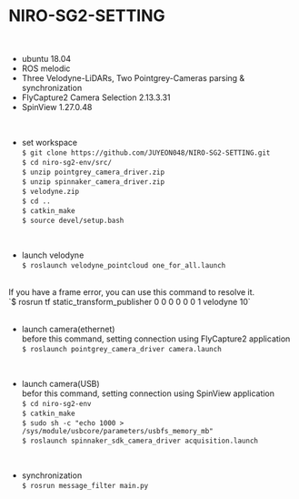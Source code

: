 # NIRO-SG2-SETTING

</br>

- ubuntu 18.04 </br>
- ROS melodic </br>
- Three Velodyne-LiDARs, Two Pointgrey-Cameras parsing & synchronization </br>
- FlyCapture2 Camera Selection 2.13.3.31 </br>
- SpinView 1.27.0.48 </br>

</br>

- set workspace </br>
`$ git clone https://github.com/JUYEON048/NIRO-SG2-SETTING.git` </br>
`$ cd niro-sg2-env/src/` </br>
`$ unzip pointgrey_camera_driver.zip` </br>
`$ unzip spinnaker_camera_driver.zip` </br>
`$ velodyne.zip` </br>
`$ cd .. ` </br>
`$ catkin_make` </br>
`$ source devel/setup.bash` </br>

</br>

- launch velodyne </br>
`$ roslaunch velodyne_pointcloud one_for_all.launch` </br>
</br>
If you have a frame error, you can use this command to resolve it. </br>
`$ rosrun tf static_transform_publisher 0 0 0 0 0 0 1 velodyne 10` </br>
</br>

- launch camera(ethernet) </br>
before this command, setting connection using FlyCapture2 application </br>
`$ roslaunch pointgrey_camera_driver camera.launch` </br>

</br>

- launch camera(USB) </br>
befor this command, setting connection using SpinView application </br>
`$ cd niro-sg2-env` </br>
`$ catkin_make` </br>
`$ sudo sh -c "echo 1000 > /sys/module/usbcore/parameters/usbfs_memory_mb"` </br>
`$ roslaunch spinnaker_sdk_camera_driver acquisition.launch` </br>

</br>

- synchronization </br>
`$ rosrun message_filter main.py` </br>
